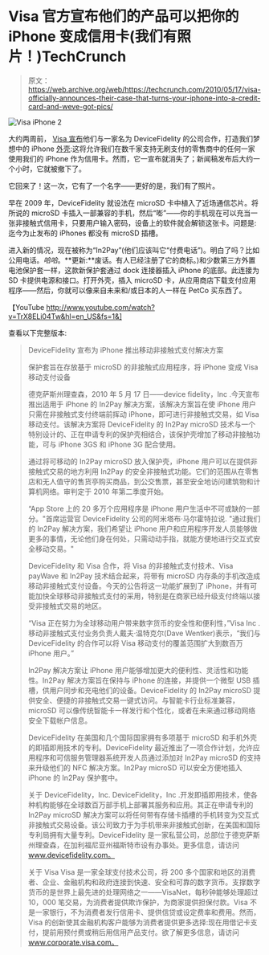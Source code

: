 # Visa 官方宣布他们的产品可以把你的 iPhone 变成信用卡(我们有照片！)TechCrunch

> 原文：<https://web.archive.org/web/https://techcrunch.com/2010/05/17/visa-officially-announces-their-case-that-turns-your-iphone-into-a-credit-card-and-weve-got-pics/>

![](img/51f592f3bec9cc4a50323da176885140.png "Visa iPhone 2")

大约两周前， [Visa 宣布](https://web.archive.org/web/20221207101514/http://www.mobilecrunch.com/2010/05/05/visa-wants-to-turn-your-iphone-into-a-credit-card/)他们与一家名为 DeviceFidelity 的公司合作，打造我们梦想中的 iPhone [外壳](https://web.archive.org/web/20221207101514/http://www.mobilecrunch.com/2009/11/02/5-iphone-accessories-were-still-waiting-for/):这将允许我们在数千家支持无刷支付的零售商中的任何一家使用我们的 iPhone 作为信用卡。然而，它一宣布就消失了；新闻稿发布后大约一个小时，它就被撤下了。

它回来了！这一次，它有了一个名字——更好的是，我们有了照片。

早在 2009 年，DeviceFidelity 就设法在 microSD 卡中植入了近场通信芯片。将所说的 microSD 卡插入一部兼容的手机，然后“嘭”——你的手机现在可以充当一张非接触式信用卡，只要用户输入密码，设备上的软件就会解锁这张卡。问题是:迄今为止发布的 iPhones 都没有 microSD 插槽。

进入新的情况，现在被称为“In2Pay”(他们应该叫它“付费电话”)。明白了吗？比如公用电话。*哈哈*。**更新:**废话。有人已经注册了它的商标。)和少数第三方外置电池保护套一样，这款新保护套通过 dock 连接器插入 iPhone 的底部。此连接为 SD 卡提供电源和接口。打开外壳，插入 microSD 卡，从应用商店下载支付应用程序——然后，你就可以像来自未来和/或日本的人一样在 PetCo 买东西了。

【YouTube http://www.youtube.com/watch?v=TrX8ELi04Tw&hl=en_US&fs=1&]

查看以下完整版本:

> DeviceFidelity 宣布为 iPhone 推出移动非接触式支付解决方案
> 
> 保护套旨在存放基于 microSD 的非接触式应用程序，将 iPhone 变成 Visa 移动支付设备
> 
> 德克萨斯州理查森，2010 年 5 月 17 日——device fidelity，Inc .今天宣布推出适用于 iPhone 的 In2Pay 解决方案，该解决方案旨在使 iPhone 用户只需在非接触式支付终端前挥动 iPhone，即可进行非接触式交易，如 Visa 移动支付。该解决方案将 DeviceFidelity 的 In2Pay microSD 技术与一个特别设计的、正在申请专利的保护壳相结合，该保护壳增加了移动非接触功能，可与 iPhone 3GS 和 iPhone 3G 配合使用。
> 
> 通过将可移动的 In2Pay microSD 放入保护壳，iPhone 用户可以在提供非接触式交易的地方利用 In2Pay 的安全非接触式功能。它们的范围从在零售店和无人值守的售货亭购买商品，到公交售票，甚至安全地访问建筑物和计算机网络。审判定于 2010 年第二季度开始。
> 
> “App Store 上的 20 多万个应用程序是 iPhone 用户生活中不可或缺的一部分。"首席运营官 DeviceFidelity 公司的阿米塔布·马尔霍特拉说. "通过我们的 In2Pay 解决方案，我们希望让 iPhone 用户和应用程序开发人员能够做更多的事情，无论他们身在何处，只需动动手指，就能方便地进行交互式安全移动交易。"
> 
> DeviceFidelity 和 Visa 合作，将 Visa 的非接触式支付技术、Visa payWave 和 In2Pay 技术结合起来，将带有 microSD 内存条的手机改造成移动非接触式支付设备。今天的公告将这一功能扩展到了 iPhone，并有可能加快全球移动非接触式支付的采用，特别是在商家已经升级支付终端以接受非接触式交易的地区。
> 
> “Visa 正在努力为全球移动用户带来数字货币的安全性和便利性，”Visa Inc .移动非接触式支付业务负责人戴夫·温特克尔(Dave Wentker)表示，“我们与 DeviceFidelity 的合作可以将 Visa 移动支付的覆盖范围扩大到数百万 iPhone 用户。”
> 
> In2Pay 解决方案让 iPhone 用户能够增加更大的便利性、灵活性和功能性。In2Pay 解决方案旨在保持与 iPhone 的连接，并提供一个微型 USB 插槽，供用户同步和充电他们的设备。DeviceFidelity 的 In2Pay microSD 提供安全、便捷的非接触式交易一键式访问。与智能卡行业标准兼容，microSD 可以像传统智能卡一样发行和个性化，或者在未来通过移动网络安全下载帐户信息。
> 
> DeviceFidelity 在美国和几个国际国家拥有多项基于 microSD 和手机外壳的即插即用技术的专利。DeviceFidelity 最近推出了一项合作计划，允许应用程序和可信服务管理器系统开发人员通过添加对 In2Pay microSD 的支持来升级他们的 NFC 解决方案。In2Pay microSD 可以安全方便地插入 iPhone 的 In2Pay 保护套中。
> 
> 关于 DeviceFidelity，Inc.
> DeviceFidelity，Inc .开发即插即用技术，使各种机构能够在全球数百万部手机上部署其服务和应用。其正在申请专利的 In2Pay microSD 解决方案可以将任何带有存储卡插槽的手机转变为交互式非接触式交易设备。该公司致力于为手机带来非接触式创新，在美国和国际专利局拥有大量专利。DeviceFidelity 是一家私营公司，总部位于德克萨斯州理查森，在加利福尼亚州福斯特市设有办事处。更多信息，请访问 www.devicefidelity.com。
> 
> 关于 Visa
> Visa 是一家全球支付技术公司，将 200 多个国家和地区的消费者、企业、金融机构和政府连接到快速、安全和可靠的数字货币。支撑数字货币的是世界上最先进的处理网络之一——VisaNet，每秒钟能够处理超过 10，000 笔交易，为消费者提供欺诈保护，为商家提供担保付款。Visa 不是一家银行，不为消费者发行信用卡、提供信贷或设定费率和费用。然而，Visa 的创新使其金融机构客户能够为消费者提供更多选择:现在用借记卡支付，提前用预付费或稍后用信用产品支付。欲了解更多信息，请访问 www.corporate.visa.com。